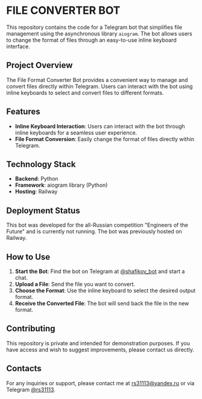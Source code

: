 # FILE CONVERTER BOT

This repository contains the code for a Telegram bot that simplifies file management using the asynchronous library `aiogram`. The bot allows users to change the format of files through an easy-to-use inline keyboard interface.

## Project Overview

The File Format Converter Bot provides a convenient way to manage and convert files directly within Telegram. Users can interact with the bot using inline keyboards to select and convert files to different formats.

## Features

- **Inline Keyboard Interaction**: Users can interact with the bot through inline keyboards for a seamless user experience.
- **File Format Conversion**: Easily change the format of files directly within Telegram.

## Technology Stack

- **Backend**: Python
- **Framework**: aiogram library (Python)
- **Hosting**: Railway

## Deployment Status

This bot was developed for the all-Russian competition "Engineers of the Future" and is currently not running. The bot was previously hosted on Railway.

## How to Use

1. **Start the Bot**: Find the bot on Telegram at [@shafikov_bot](https://t.me/shafikov_bot) and start a chat.
2. **Upload a File**: Send the file you want to convert.
3. **Choose the Format**: Use the inline keyboard to select the desired output format.
4. **Receive the Converted File**: The bot will send back the file in the new format.

## Contributing

This repository is private and intended for demonstration purposes. If you have access and wish to suggest improvements, please contact us directly.

## Contacts

For any inquiries or support, please contact me at [rs31113@yandex.ru](mailto:rs31113@yandex.ru) or via Telegram [@rs31113](https://t.me/rs31113).
